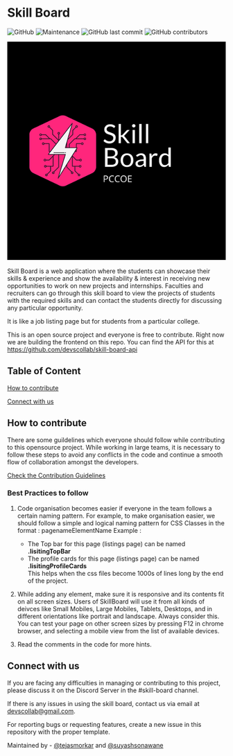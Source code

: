 # Skill Board

![GitHub](https://img.shields.io/github/license/devscollab/skill-board) ![Maintenance](https://img.shields.io/maintenance/yes/2020) ![GitHub last commit](https://img.shields.io/github/last-commit/devscollab/skill-board) ![GitHub contributors](https://img.shields.io/github/contributors/devscollab/skill-board)

![Skill Board](assets/images/logo.png) <!-- .element height="30%" width="30%" -->

Skill Board is a web application where the students can showcase their skills & experience and show the availability & interest in receiving new opportunities to work on new projects and internships. Faculties and recruiters can go through this skill board to view the projects of students with the required skills and can contact the students directly for discussing any particular opportunity.

It is like a job listing page but for students from a particular college.

This is an open source project and everyone is free to contribute. Right now we are building the frontend on this repo. You can find the API for this at https://github.com/devscollab/skill-board-api

## Table of Content

[How to contribute](#how-to-contribute)

[Connect with us](#connect-with-us)

## How to contribute

There are some guildelines which everyone should follow while contributing to this opensource project. While working in large teams, it is necessary to follow these steps to avoid any conflicts in the code and continue a smooth flow of collaboration amongst the developers.

[Check the Contribution Guidelines](./CONTRIBUTING.md)

### Best Practices to follow

1. Code organisation becomes easier if everyone in the team follows a certain naming pattern.
For example, to make organisation easier, we should follow a simple and logical naming pattern for CSS Classes
in the format : pagenameElementName
Example :
   - The Top bar for this page (listings page) can be named <b>.lisitingTopBar</b>
   - The profile cards for this page (listings page) can be named <b>.lisitingProfileCards</b> <br>
This helps when the css files become 1000s of lines long by the end of the project.

2. While adding any element, make sure it is responsive and its contents fit on all screen sizes.
Users of SkillBoard will use it from all kinds of deivces like Small Mobiles, Large Mobiles, Tablets, Desktops,
and in different orientations like portrait and landscape. Always consider this.
You can test your page on other screen sizes by pressing F12 in chrome browser, and
selecting a mobile view from the list of available devices.

3. Read the comments in the code for more hints.

## Connect with us

If you are facing any difficulties in managing or contributing to this project, please discuss it on the Discord Server in the #skill-board channel.

If there is any issues in using the skill board, contact us via email at [devscollab@gmail.com](mailto:devscollab@gmail.com).

For reporting bugs or requesting features, create a new issue in this repository with the proper template.

Maintained by - [@tejasmorkar](https://github.com/tejasmorkar) and [@suyashsonawane](https://github.com/suyashsonawane)
